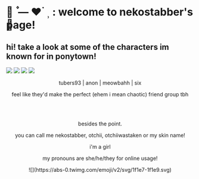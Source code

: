# ⌗ִ ۫ — ♥︎ ࣪ ⸒  :  welcome to nekostabber's page!
## hi! take a look at some of the characters im known for in ponytown!

![](https://media.discordapp.net/attachments/671437852936241152/1001272397401436341/Untitled150_20220726003847.png)
![](https://media.discordapp.net/attachments/671437852936241152/1001272911434366976/Untitled150_20220726004017.png)
![](https://media.discordapp.net/attachments/671437852936241152/1001273887956402378/Untitled150_20220726004323.png)
![](https://media.discordapp.net/attachments/671437852936241152/1001273897460711545/Untitled150_20220726004446.png)
<p align="center">
tubers93 | anon | meowbahh | six
</p>
<p align="center">
feel like they'd make the perfect (ehem i mean chaotic) friend group tbh
</p>
<br>
</br>
<p align="center">
besides the point.
</p>
<p align="center">
you can call me nekostabber, otchii, otchiiwastaken or my skin name!
</p>
<p align="center">
i'm a girl
</p>
<p align="center">
my pronouns are she/he/they for online usage!
</p>
<p align="center">
![](https://abs-0.twimg.com/emoji/v2/svg/1f1e7-1f1e9.svg)
</p>
